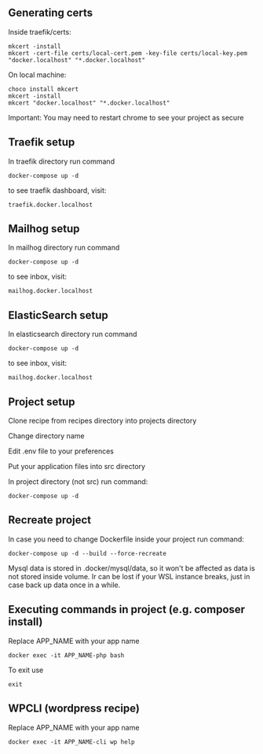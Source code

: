 ## Generating certs

Inside traefik/certs:

```
mkcert -install
mkcert -cert-file certs/local-cert.pem -key-file certs/local-key.pem "docker.localhost" "*.docker.localhost"
```

On local machine:

```
choco install mkcert
mkcert -install
mkcert "docker.localhost" "*.docker.localhost"
```

Important: You may need to restart chrome to see your project as secure

## Traefik setup

In traefik directory run command

```
docker-compose up -d
```

to see traefik dashboard, visit:

```
traefik.docker.localhost
```

## Mailhog setup

In mailhog directory run command

```
docker-compose up -d
```

to see inbox, visit:

```
mailhog.docker.localhost
```

## ElasticSearch setup

In elasticsearch directory run command

```
docker-compose up -d
```

to see inbox, visit:

```
mailhog.docker.localhost
```

## Project setup

Clone recipe from recipes directory into projects directory

Change directory name

Edit .env file to your preferences

Put your application files into src directory

In project directory (not src) run command:
```
docker-compose up -d
```

## Recreate project

In case you need to change Dockerfile inside your project run command:

```
docker-compose up -d --build --force-recreate
```

Mysql data is stored in .docker/mysql/data, so it won't be affected as data is not stored inside volume. Ir can be lost if your WSL instance breaks, just in case back up data once in a while.

## Executing commands in project (e.g. composer install)

Replace APP_NAME with your app name

```
docker exec -it APP_NAME-php bash
```

To exit use
```
exit
```

## WPCLI (wordpress recipe)

Replace APP_NAME with your app name

```
docker exec -it APP_NAME-cli wp help
```
